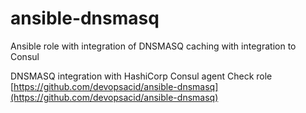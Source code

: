 # ansible-dnsmasq
Ansible role with integration of DNSMASQ caching with integration to Consul

DNSMASQ integration with HashiCorp Consul agent
Check role [https://github.com/devopsacid/ansible-dnsmasq](https://github.com/devopsacid/ansible-dnsmasq)
